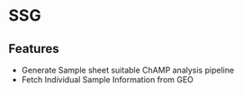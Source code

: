 # SSG
## Features
- Generate Sample sheet suitable ChAMP analysis pipeline
- Fetch Individual Sample Information from GEO